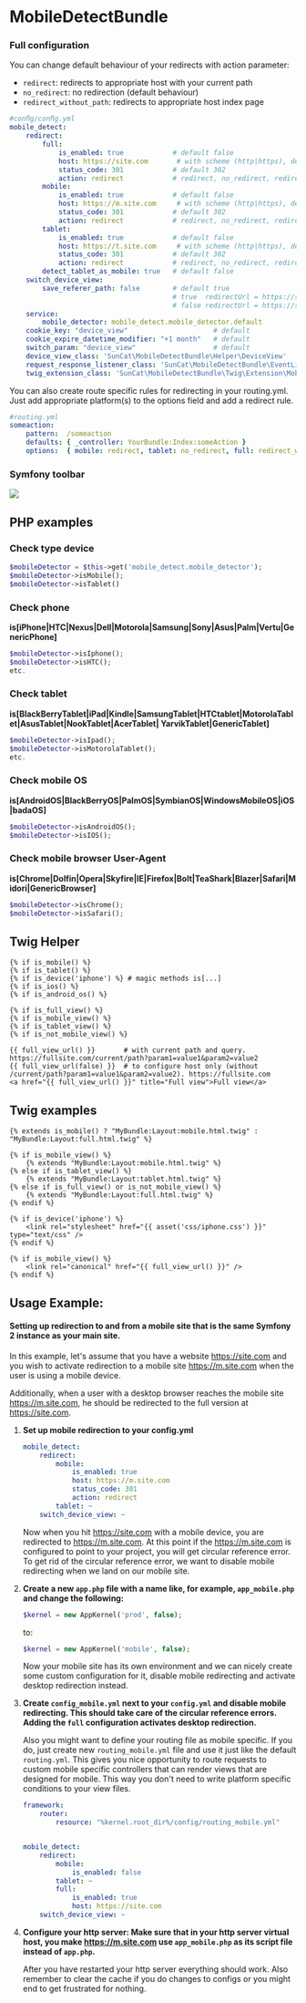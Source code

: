 MobileDetectBundle
=============

### Full configuration

You can change default behaviour of your redirects with action parameter:

- `redirect`: redirects to appropriate host with your current path
- `no_redirect`: no redirection (default behaviour)
- `redirect_without_path`: redirects to appropriate host index page

```yaml
#conﬁg/conﬁg.yml
mobile_detect:
    redirect:
        full:
            is_enabled: true            # default false
            host: https://site.com       # with scheme (http|https), default null, url validate
            status_code: 301            # default 302
            action: redirect            # redirect, no_redirect, redirect_without_path
        mobile:
            is_enabled: true            # default false
            host: https://m.site.com     # with scheme (http|https), default null, url validate
            status_code: 301            # default 302
            action: redirect            # redirect, no_redirect, redirect_without_path
        tablet:
            is_enabled: true            # default false
            host: https://t.site.com     # with scheme (http|https), default null, url validate
            status_code: 301            # default 302
            action: redirect            # redirect, no_redirect, redirect_without_path
        detect_tablet_as_mobile: true   # default false
    switch_device_view:
        save_referer_path: false        # default true
                                        # true  redirectUrl = https://site.com/current/path?currentQuery=string
                                        # false redirectUrl = https://site.com
    service:
        mobile_detector: mobile_detect.mobile_detector.default
    cookie_key: "device_view"                     # default
    cookie_expire_datetime_modifier: "+1 month"   # default
    switch_param: "device_view"                   # default
    device_view_class: 'SunCat\MobileDetectBundle\Helper\DeviceView'
    request_response_listener_class: 'SunCat\MobileDetectBundle\EventListener\RequestResponseListener'
    twig_extension_class: 'SunCat\MobileDetectBundle\Twig\Extension\MobileDetectExtension'
```

You can also create route specific rules for redirecting in your routing.yml.
Just add appropriate platform(s) to the options field and add a redirect rule.

```yaml
#routing.yml
someaction:
    pattern:  /someaction
    defaults: { _controller: YourBundle:Index:someAction }
    options:  { mobile: redirect, tablet: no_redirect, full: redirect_without_path }         # redirect, no_redirect, redirect_without_path
```

### Symfony toolbar
![](https://raw.githubusercontent.com/suncat2000/MobileDetectBundle/master/Resources/doc/sf-toolbar.png)

PHP examples
------------

### Check type device
``` php
$mobileDetector = $this->get('mobile_detect.mobile_detector');
$mobileDetector->isMobile();
$mobileDetector->isTablet()
```

### Check phone
**is[iPhone|HTC|Nexus|Dell|Motorola|Samsung|Sony|Asus|Palm|Vertu|GenericPhone]**

``` php
$mobileDetector->isIphone();
$mobileDetector->isHTC();
etc.
```

### Check tablet
**is[BlackBerryTablet|iPad|Kindle|SamsungTablet|HTCtablet|MotorolaTablet|AsusTablet|NookTablet|AcerTablet|
YarvikTablet|GenericTablet]**

```php
$mobileDetector->isIpad();
$mobileDetector->isMotorolaTablet();
etc.
```

### Check mobile OS
**is[AndroidOS|BlackBerryOS|PalmOS|SymbianOS|WindowsMobileOS|iOS|badaOS]**

```php
$mobileDetector->isAndroidOS();
$mobileDetector->isIOS();
```
### Check mobile browser User-Agent
**is[Chrome|Dolfin|Opera|Skyfire|IE|Firefox|Bolt|TeaShark|Blazer|Safari|Midori|GenericBrowser]**

```php
$mobileDetector->isChrome();
$mobileDetector->isSafari();
```

Twig Helper
-----------

```jinja
{% if is_mobile() %}
{% if is_tablet() %}
{% if is_device('iphone') %} # magic methods is[...]
{% if is_ios() %}
{% if is_android_os() %}
```

```jinja
{% if is_full_view() %}
{% if is_mobile_view() %}
{% if is_tablet_view() %}
{% if is_not_mobile_view() %}
```

```jinja
{{ full_view_url() }}       # with current path and query. https://fullsite.com/current/path?param1=value1&param2=value2
{{ full_view_url(false) }}  # to configure host only (without /current/path?param1=value1&param2=value2). https://fullsite.com
<a href="{{ full_view_url() }}" title="Full view">Full view</a>
```

Twig examples
-------------

```jinja
{% extends is_mobile() ? "MyBundle:Layout:mobile.html.twig" : "MyBundle:Layout:full.html.twig" %}
```

```jinja
{% if is_mobile_view() %}
    {% extends "MyBundle:Layout:mobile.html.twig" %}
{% else if is_tablet_view() %}
    {% extends "MyBundle:Layout:tablet.html.twig" %}
{% else if is_full_view() or is_not_mobile_view() %}
    {% extends "MyBundle:Layout:full.html.twig" %}
{% endif %}
```

```jinja
{% if is_device('iphone') %}
    <link rel="stylesheet" href="{{ asset('css/iphone.css') }}" type="text/css" />
{% endif %}
```

```jinja
{% if is_mobile_view() %}
    <link rel="canonical" href="{{ full_view_url() }}" />
{% endif %}
```

Usage Example:
--------------

#### Setting up redirection to and from a mobile site that is the same Symfony 2 instance as your main site.

In this example, let's assume that you have a website https://site.com and you wish to activate
redirection to a mobile site https://m.site.com when the user is using a mobile device.

Additionally, when a user with a desktop browser reaches the mobile site https://m.site.com, he
should be redirected to the full version at https://site.com.

1. **Set up mobile redirection to your config.yml**

    ```yaml
    mobile_detect:
        redirect:
            mobile:
                is_enabled: true
                host: https://m.site.com
                status_code: 301
                action: redirect
            tablet: ~
        switch_device_view: ~
    ```

    Now when you hit https://site.com with a mobile device, you are redirected to https://m.site.com.
    At this point if the https://m.site.com is configured to point to your project, you will get circular reference error.
    To get rid of the circular reference error, we want to disable mobile redirecting when we land on our mobile site.

2. **Create a new `app.php` file with a name like, for example, `app_mobile.php` and change the following:**
    ```php
    $kernel = new AppKernel('prod', false);
    ```
    to:
    ```php
    $kernel = new AppKernel('mobile', false);
    ```
    Now your mobile site has its own environment and we can nicely create some custom configuration for it, disable
    mobile redirecting and activate desktop redirection instead.


3. **Create `config_mobile.yml` next to your `config.yml` and disable mobile redirecting. This should take care of the circular
    reference errors. Adding the `full` configuration activates desktop redirection.**

    Also you might want to define your routing file as mobile specific. If you do, just create new `routing_mobile.yml`
    file and use it just like the default `routing.yml`. This gives you nice opportunity to route requests to
    custom mobile specific controllers that can render views that are designed for mobile. This way you don't need to write
    platform specific conditions to your view files.

    ```yaml
    framework:
        router:
            resource: "%kernel.root_dir%/config/routing_mobile.yml"


    mobile_detect:
        redirect:
            mobile:
                is_enabled: false
            tablet: ~
            full:
                is_enabled: true
                host: https://site.com
        switch_device_view: ~
    ```

4. **Configure your http server: Make sure that in your http server virtual host, you make https://m.site.com use `app_mobile.php` as its script file
    instead of `app.php`.**

    After you have restarted your http server everything should work.
    Also remember to clear the cache if you do changes to configs or you might end to get frustrated for nothing.
